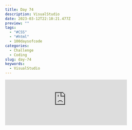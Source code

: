 ```yaml
---
title: Day 74
description: VisualStudio
date: 2023-03-12T22:10:21.477Z
preview: ""
tags:
  - "#CSS"
  - "#html"
  - 100daysofcode
categories:
  - Challenge
  - Coding
slug: day-74
keywords:
  - VisualStudio
---
```

<iframe src="https://mastodontech.de/@larnius/110012598194438354/embed" class="mastodon-embed" style="max-width: 100%; border: 0" width="400" allowfullscreen="allowfullscreen"></iframe><script src="https://mastodontech.de/embed.js" async="async"></script>